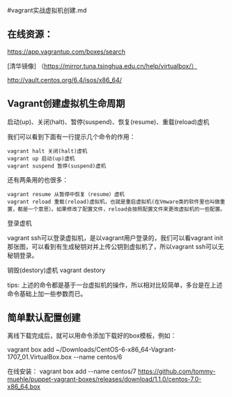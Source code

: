#vagrant实战虚拟机创建.md

## 在线资源：
https://app.vagrantup.com/boxes/search

[清华镜像] （https://mirror.tuna.tsinghua.edu.cn/help/virtualbox/）

http://vault.centos.org/6.4/isos/x86_64/

## Vagrant创建虚拟机生命周期
 启动(up)、关闭(halt)、暂停(suspend)、恢复(resume)、重载(reload)虚机

我们可以看到下面有一行提示几个命令的作用：

    vagrant halt 关闭(halt)虚机
    vagrant up 启动(up)虚机
    vagrant suspend 暂停(suspend)虚机

还有两条用的也很多：

    vagrant resume 从暂停中恢复（resume）虚机
    vagrant reload 重载(reload)虚拟机，也就是重启虚拟机(在Vmware类的软件里也叫做重置，都是一个意思）。如果修改了配置文件，reload会按照配置文件来更改虚拟机的一些配置。

登录虚机

vagrant ssh可以登录虚拟机，是以vagrant用户登录的，我们可以看vagrant init那张图，可以看到有生成秘钥对并上传公钥到虚拟机了，所以vagrant ssh可以无秘钥登录。

销毁(destory)虚机
vagrant destory

tips: 上述的命令都是基于一台虚拟机的操作，所以相对比较简单，多台是在上述命令基础上加一些参数而已。


## 简单默认配置创建

离线下载完成后，就可以用命令添加下载好的box模板，例如：

vagrant box add ~/Downloads/CentOS-6-x86_64-Vagrant-1707_01.VirtualBox.box --name centos/6



在线安装：
vagrant box add --name centos/7
https://github.com/tommy-muehle/puppet-vagrant-boxes/releases/download/1.1.0/centos-7.0-x86_64.box